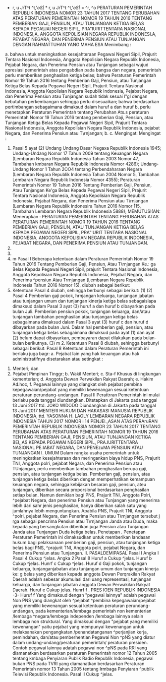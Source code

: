  * r, u JrT^t ^t,'*oS|* * r, u JrT^t ^t,'*oS|* = ^r, ^o PERATURAN PEMERINTAH REPUBLIK INDONESIA NOMOR 23 TAHUN 2017 TENTANG PERUBAHAN ATAS PERATURAN PEMERINTAH NOMOR 19 TAHUN 2016 TENTANG PEMBERIAN GAJI, PENSIUN, ATAU TUNJANGAN KETIGA BEI,AS KEPADA PEGA\UAI NEGERI SIPIL, PRA"IURITTENTARA NASIONAL INDONESI,A, ANGGOTA KEPOLISIAN NEGARA REPUBLIK INDONESI.A, PE'ABAT NEGARA, DAN PENERIMA PENSIUN ATAU TUNJANGAN DENGAN RAHMATTUHAN YANG MAHA ESA
Menimbang :

a. bahwa untuk meningkatkan kesejahteraan Pegawai Negeri Sipil, Prajurit Tentara Nasional Indonesia, Anggota Kepolisian Negara Republik Indonesia, Pejabat Negara, dan Penerima Pensiun atau Tunjangan sebagai wujud apresiasi pemerintah atas pengabdian pada bangsa dan negara, pemerintah perlu memberikan penghasilan ketiga belas; bahwa Peraturan Pemerintah Nomor 19 Tahun 2016 tentang Pemberian Gaji, Pensiun, atau Tunjangan Ketiga Belas Kepada Pegawai Negeri Sipil, Prajurit Tentara Nasional Indonesia, Anggota Kepolisian Negara Republik Indonesia, Pejabat Negara, dan Penerima Pensiun atau Tunjangan sudah tidak sesuai l"gl dengan kebutuhan perkembangan sehingga perlu disesuaikan; bahwa berdasarkan pertimbangan sebagaimana dimaksud dalam huruf a dan huruf b, perlu menetapkan Peraturan Pemerintah tentang Perubahan Ats.s peraturan Pemerintah Nomor 19 Tahun 2016 tentang pemberian Gaji, Pensiun, atau Tunjangan Ketiga Belas Kepada Pegawai Negeri Sipil, Prajurit Tentara Nasional Indonesia, Anggota Kepolisian Negara Republik Indonesia, pejabat Negara, dan Penerima Pensiun atau T\rnjangan;
b.
c.
Mengingat:
Mengingat :

1. Pasal 5 ayat (2) Undang Undang Dasar Negaxa Republik Indonesia 1945; Undang-Undang Nomor 17 Tahun 2009 tentang Keuangan Negara (Lembaran Negara Republik Indonesia Tahun 2003 Nomor 47, Tambahan kmbaran Negara Republik Indonesia Nomor 4286); Undang-Undang Nomor 1 Tahun 2OO4 tentang Perbendaharaan Negara (Lembaran Negara Republik Indonesia Tahun 2004 Nomor 5, Tambahan Lembaran Negara Republik Indonesia Nomor 4355); Peraturan Pemerintah Nomor 19 Tahun 2016 Tentang Pemberian Gaji, Pensiun, Atau Tunjangan Ke'ga Belas Kepada Pegawai Negeri Sipil, Prajurit Tentara Nasional Indonesia, Anggota Kepolisian Negara Republik Indonesia, Pejabat Negara, dan Penerima Pensiun atau T\rnjangan (Lembaran Negara Republik Indonesira Tahun 2016 Nomor 115, Tambahan Lembaran Negara Republik Indonesia 5888); MEMUTUSI(AN: Menerapkan : PERATURAN PEMERINTAH TENTANG PERUBAHAN ATAS PERATURAN PEMERINTAH NOMOR 19 TAHUN 2016 TENTANG PEMBERIAN GAJI, PENSIUN, ATAU TUNJANGAN KETIGA BEI,AS KEPADA PEGAWAI NEGERI SIPIL, PRA"'URIT TENTARA NASIONAL INDONESIA, ANGGOTA KEPOLISIAN NEGARA REPUBLIK INDONESIA, PE.IABAT NEGARA, DAN PENERIMA PENSIUN ATAU TUNJANGAN.
2.
3.
4. m
Pasal I
Beberapa ketentuan dalam Peraturan Pemerintah Nomor 19 Tahun 2016 Tentang Pemberian Gaji, Pensiun, Atau T\rnjangan Ke.: ga Belas Kepada Pegawai Negeri Sipil, prajurit Tentara Nasional Indonesia, Anggota Kepolisian Negara Republik Indonesia, Pejabat Negara, dan Penerima ^pensiun Atau Trrnjangan (l,embaran Negara Republik Indonesia Tahun 2016 Nomor 15), diubah sebagai berikut:
1. Ketentuan Pasal 4 diubah, sehingga berbunyi sebagai berikut:
(1) (2)
Pasal 4
Pemberian gaji pokok, hrnjangan keluarga, tunjangan jabatan atau tunjangan umum dan tunjangan kinerja ketiga belas sebagaislapa dimaksud dalam Pasal 3 ayat (3) huruf a dan huruf b dibayarkan pada bulan Juli. Pemberian pensiun pokok, tunjangan keluarga, dan/atau tunjangan tambahan penghasilan atau tunjangan ketiga belas sebagaimana dimaksud dalam Pasal 3 ayat (3) huruf c dan huruf d dibayarkan pada bulan Juni. Dalam hal pemberian gaji, pensiun, atau tunjangan ketiga belas sebagaimana dimaksud pada ayat (1) dan ayat (2) belum dapat dibayarkan, pembayaran dapat dilakukan pada bulan-bulan berikutnya.
(3) m 2. Ketentuan Pasal 8 diubah, sehingga berbunyi sebagai berikut:
Pasal 8
Ketentuan dalam Peraturan Pemerintah ini berlaku juga bagr:
a. Pejabat lain yang hak keuangan atau hak administratifnya disetarakan atau setingkat :
1) Menteri; dan
2) Pejabat Pimpinan Tinggr;
b. Wakil Menteri;
c. Sta-f Khusus di lingkungan kementerian;
d. Anggota Dewan Perwakilan Rakyat Daerah;
e. Hakim Ad.hoc, f. Pegawai lainnya yang diangkat oleh pejabat pembina kepegawaian/pejabat yang memiliki kewenangan sesuai ketentuan peraturan perundang-undangan.
Pasal II
Perattrran Pemerintah ini mulai berlaku pada tanggal diundangkan. Ditetapkan di Jakarta pada tanggal 13 Juni 2017 ttd. JOKO WIDODO Diundangkan di Jakarta pada tanggal 13 Juni 2017 MENTERI HUKUM DAN HAKASASI MANUSIA REPUBLIK INDONESIA, ttd. YASONNA H. LAOLY LEMBARAN NEGARA REPUBLIK INDONESIA TAHUN 2017 NOMOR i 14 PENJEI.,ASAN ATAS PERAruRAN PEMERINTAH REPUBLIK INDONESIA NOMOR 23 TAHUN 2017 TENTANG PERUBAHAN ATAS PERATURAN PEMERINTAH NOMOR 19 TAHUN 2016 TENTANG PEMBERIAN GAJI, PENSIUN, ATAU TUNJANGAN KETIGA BEI,,AS KEPADA PEGAWAI NEGERI SIPIL, PRA.IURITTENTARA NASIONAL PE.IABAT NEGARA, DAN PENEzuMA PENSIUN ATAU TUNJANGAN I. UMUM Dalam rangka usaha pemerintah untuk meningkatkan kesejahteraan dan meringankan biaya hidup PNS, Prajurit TNI, Anggota polri, pejabat Negara, dan Penerima Pensiun atau TUnjangan, perlu memberikan tambahan penghasilan berupa gaji, pensiun, atau tunjangan ketiga belas. Pemberian gaji, pensiun, atau tunjangan ketiga belas diberikan dengan memperhatikan kemampuan keuangan negara, sehingga kebijakan besaran gaji, pensiun, ateu tunjangan, diberikan secara proporsional berdasarkan penghasilan setiap bulan. Namun demikian bagi PNS, Prajurit TNI, Anggota Polri, ^pejabat Negara, dan penerima Pensiun atau Tunjangan yang menerima lebih dari sahr jenis penghasilan, hanya diberikan salah satu yang jumlahnya lebih menguntungkan. Apabila PNS, Prajurit TNI, Anggota ^polri, pejabat Negara, dan Penerima Pensiun atau T\rnjangan tersebut j rga sebagai pencrima Pensiun atau T\rnjangan Janda atau Duda, maka kepada yang bersangkutan diberikan juga Pensiun atau Tunjangan Janda atau Tunjangan Duda ketiga belas. Penetapan . Penetapan Peraturan Pemerintah ini dimaksudkan untuk memberikan landasan hukum bagi pelaksanaan pemberian gaji, pensiun, atau tunjangan ketiga belas bagi PNS, ^prajurit TNI, Anggota polri, pejabat Negara, dan Penerima Pensiun atau Tunjangan. II. PASALDEMIPASAL Pasal I Angka I
Pasal 4
Cukup ^jelas. Angka 2 Pasal 8 Huruf a Cukup ^jelas. Huruf b Cukup ^jelas. Hunrf c Cukup ^jelas. Huruf d Gaji pokok, tunjangan keluarga, tunjanganjabatan atau tunjangan umum dan tunjangan kinerja ke: g belas yang diberikan kepada anggota Dewan Perqrakilan Rakyat Daerah adalah sebesar akumulasi dari uang representasi, tunjangan keluarga, dan tunjangan jabatan anggota Dewan Perwakilan Rakyat Daerah. Huruf e Cukup jelas. Hunrf f . PRES IOEN REPUBLIK INDONESIA -3- Huruf f Yang dimaksud dengan "pegawai lainnya" adalah pegawai Non PNS yang diangkat oleh ^pejabat ^pembina kepegawaian/pejabat yang memiliki kewenangan sesuai ketentuan peraturan perundang-undangan, pada kementerian/lembaga pemerintah non kementerian /lembaga ^negara/lembega independen /lembaga lainnya selain lembaga non struktural. Yang dimaksud dengan "pejabat yang memiliki kewenangan" yaitu pejabat yang mempunyai kewenangan untuk melaksanakan pengangkatan /penandatanganan ^perjanjian kerja, pemindahan, dan/atau pemberhentian Pegawai Non ^pNS yang diatur dalam undang-undang/peraturan pemerintah/ peraturan presiden. Contoh pegawai lainnya adatah pegawai non ^pNS pada RRI yang diamanatkan berdasarkan peraturan Pemerintah nomor 12 Tahun 2005 tentang kmbaga Penyiaran Publik Radio Republik Indonesia, pegawai bukan PNS pada TVRI yang diamanatkan berdasarkan Peraturan Pemerintah nomor 13 Tahun 2005 tentang Irmbaga Penyiaran ^publik Televisi Republik Indonesia.
Pasal II
Cukup ^jelas.